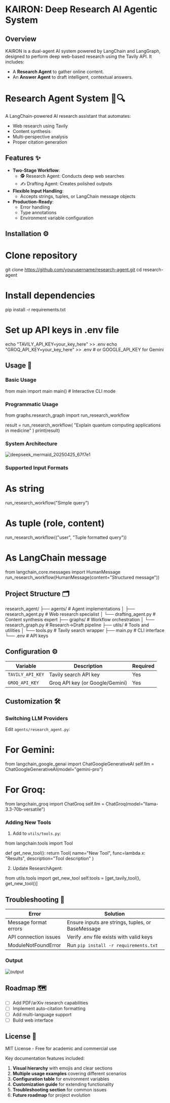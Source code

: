 
# KAIRON: Deep Research AI Agentic System

## Overview
KAIRON is a dual-agent AI system powered by LangChain and LangGraph, designed to perform deep web-based research using the Tavily API. It includes:
- A **Research Agent** to gather online content.
- An **Answer Agent** to draft intelligent, contextual answers.



# Research Agent System 🤖🔍

A LangChain-powered AI research assistant that automates:
- Web research using Tavily
- Content synthesis
- Multi-perspective analysis
- Proper citation generation

## Features ✨

- **Two-Stage Workflow**:
  - 🕵️ Research Agent: Conducts deep web searches
  - ✍️ Drafting Agent: Creates polished outputs
- **Flexible Input Handling**:
  - Accepts strings, tuples, or LangChain message objects
- **Production-Ready**:
  - Error handling
  - Type annotations
  - Environment variable configuration

## Installation ⚙️

# Clone repository
git clone https://github.com/yourusername/research-agent.git
cd research-agent

# Install dependencies
pip install -r requirements.txt

# Set up API keys in .env file
echo "TAVILY_API_KEY=your_key_here" >> .env
echo "GROQ_API_KEY=your_key_here" >> .env  # or GOOGLE_API_KEY for Gemini


## Usage 🚀

### Basic Usage

from main import main
main()  # Interactive CLI mode


### Programmatic Usage

from graphs.research_graph import run_research_workflow

result = run_research_workflow(
    "Explain quantum computing applications in medicine"
)
print(result)



### System Architecture
![deepseek_mermaid_20250425_67f7e1](https://github.com/user-attachments/assets/8b572ece-c5fb-4906-b90f-7749ea73479c)



### Supported Input Formats

# As string
run_research_workflow("Simple query")

# As tuple (role, content)
run_research_workflow(("user", "Tuple formatted query"))

# As LangChain message
from langchain_core.messages import HumanMessage
run_research_workflow(HumanMessage(content="Structured message"))


## Project Structure 🗂️

research_agent/
├── agents/               # Agent implementations
│   ├── research_agent.py # Web research specialist
│   └── drafting_agent.py # Content synthesis expert
├── graphs/               # Workflow orchestration
│   └── research_graph.py # Research→Draft pipeline
├── utils/                # Tools and utilities
│   └── tools.py          # Tavily search wrapper
├── main.py               # CLI interface
└── .env                  # API keys


## Configuration ⚙️
| Variable          | Description                     | Required |
|-------------------|---------------------------------|----------|
| `TAVILY_API_KEY`  | Tavily search API key           | Yes      |
| `GROQ_API_KEY`    | Groq API key (or Google/Gemini) | Yes      |

## Customization 🛠️

### Switching LLM Providers
Edit `agents/research_agent.py`:

# For Gemini:
from langchain_google_genai import ChatGoogleGenerativeAI
self.llm = ChatGoogleGenerativeAI(model="gemini-pro")

# For Groq:
from langchain_groq import ChatGroq
self.llm = ChatGroq(model="llama-3.3-70b-versatile")


### Adding New Tools
1. Add to `utils/tools.py`:

from langchain.tools import Tool

def get_new_tool():
    return Tool(
        name="New Tool",
        func=lambda x: "Results",
        description="Tool description"
    )

2. Update ResearchAgent:

from utils.tools import get_new_tool
self.tools = [get_tavily_tool(), get_new_tool()]


## Troubleshooting 🐛

| Error | Solution |
|-------|----------|
| Message format errors | Ensure inputs are strings, tuples, or BaseMessage |
| API connection issues | Verify .env file exists with valid keys |
| ModuleNotFoundError | Run `pip install -r requirements.txt` |



### Output 
![output ](https://github.com/user-attachments/assets/7f27735e-bc1c-4665-af72-1d6a57bcd100)



## Roadmap 🗺️
- [ ] Add PDF/arXiv research capabilities
- [ ] Implement auto-citation formatting
- [ ] Add multi-language support
- [ ] Build web interface

## License 📄
MIT License - Free for academic and commercial use


Key documentation features included:
1. **Visual hierarchy** with emojis and clear sections
2. **Multiple usage examples** covering different scenarios
3. **Configuration table** for environment variables
4. **Customization guide** for extending functionality
5. **Troubleshooting section** for common issues
6. **Future roadmap** for project evolution

